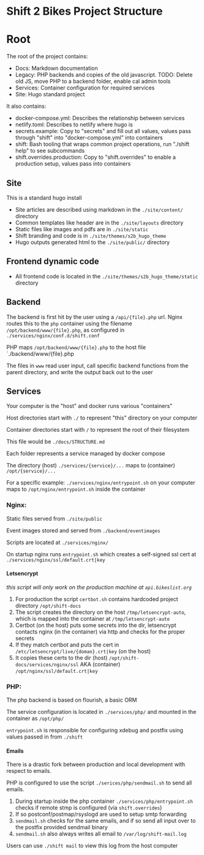 # Shift 2 Bikes Project Structure

# Root

The root of the project contains:

- Docs: Markdown documentation
- Legacy: PHP backends and copies of the old javascript. TODO: Delete old JS, move PHP to a backend folder, enable cal admin tools
- Services: Container configuration for required services
- Site: Hugo standard project

It also contains:
- docker-compose.yml: Describes the relationship between services
- netlify.toml: Describes to netlify where hugo is
- secrets.example: Copy to "secrets" and fill out all values, values pass through "shift" into "docker-compose.yml" into containers
- shift: Bash tooling that wraps common project operations, run "./shift help" to see subcommands
- shift.overrides.production: Copy to "shift.overrides" to enable a production setup, values pass into containers

## Site

This is a standard hugo install

- Site articles are described using markdown in the `./site/content/` directory
- Common templates like header are in the `./site/layouts` directory
- Static files like images and pdfs are in `./site/static`
- Shift branding and code is in `./site/themes/s2b_hugo_theme`
- Hugo outputs generated html to the `./site/public/` directory

## Frontend dynamic code

- All frontend code is located in the `./site/themes/s2b_hugo_theme/static` directory

## Backend

The backend is first hit by the user using a `/api/{file}.php` url. Nginx routes this to the `php` container using the filename `/opt/backend/www/{file}.php`, as configured in `./services/nginx/conf.d/shift.conf`

PHP maps `/opt/backend/www/{file}.php` to the host file `./backend/www/{file}.php

The files in `www` read user input, call specific backend functions from the parent directory, and write the output back out to the user


## Services

Your computer is the "host" and docker runs various "containers"

Host directories start with `./` to represent "this" directory on your computer

Container directories start with `/` to represent the root of their filesystem 

This file would be `./docs/STRUCTURE.md`

Each folder represents a service managed by docker compose

The directory (host) `./services/{service}/...` maps to (container) `/opt/{service}/...`

For a specific example: `./services/nginx/entrypoint.sh` on your computer maps to `/opt/nginx/entrypoint.sh` inside the container


### Nginx:

Static files served from `./site/public`

Event images stored and served from `./backend/eventimages`

Scripts are located at `./services/nginx/`

On startup nginx runs `entrypoint.sh` which creates a self-signed ssl cert at `./services/nginx/ssl/default.crt|key`

#### Letsencrypt

*this script will only work on the production machine at `api.bikeslist.org`*

1. For production the script `certbot.sh` contains hardcoded project directory `/opt/shift-docs`
2. The script creates the directory on the host `/tmp/letsencrypt-auto`, which is mapped into the container at `/tmp/letsencrypt-auto`
3. Certbot (on the host) puts some secrets into the dir, letsencrypt contacts nginx (in the container) via http and checks for the proper secrets
4. If they match certbot and puts the cert in `/etc/letsencrypt/live/{doman}.crt|key` (on the host)
5. It copies these certs to the dir (host) `/opt/shift-docs/services/nginx/ssl` AKA (container) `/opt/nginx/ssl/default.crt|key`

### PHP:

The php backend is based on flourish, a basic ORM

The service configuration is located in `./services/php/` and mounted in the container as `/opt/php/`

`entrypoint.sh` is responsible for configuring xdebug and postfix using values passed in from `./shift`

#### Emails

There is a drastic fork between production and local development with respect to emails.

PHP is configured to use the script `./serices/php/sendmail.sh` to send all emails.

1. During startup inside the php container `./services/php/entrypoint.sh` checks if remote stmp is configured (via `shift.overrides`)
2. If so postconf/postmap/rsyslogd are used to setup smtp forwarding
3. `sendmail.sh` checks for the same emails, and if so send all input over to the postfix provided sendmail binary
4. `sendmail.sh` also always writes all email to `/var/log/shift-mail.log`

Users can use `./shift mail` to view this log from the host computer
